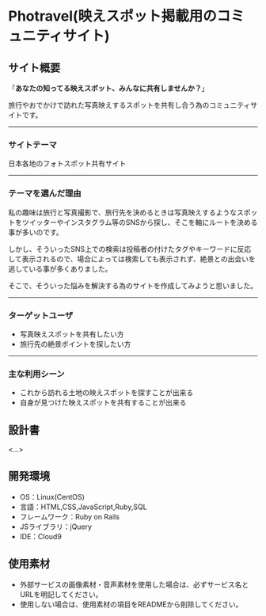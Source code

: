 # Photravel(映えスポット掲載用のコミュニティサイト)
## サイト概要
「**あなたの知ってる映えスポット、みんなに共有しませんか？**」 
   
旅行やおでかけで訪れた写真映えするスポットを共有し合う為のコミュニティサイトです。


---
### サイトテーマ
日本各地のフォトスポット共有サイト

---


### テーマを選んだ理由  
私の趣味は旅行と写真撮影で、旅行先を決めるときは写真映えするようなスポットをツイッターやインスタグラム等のSNSから探し、そこを軸にルートを決める事が多いのです。  

しかし、そういったSNS上での検索は投稿者の付けたタグやキーワードに反応して表示されるので、場合によっては検索しても表示されず、絶景との出会いを逃している事が多くありました。

そこで、そういった悩みを解決する為のサイトを作成してみようと思いました。    

---  

### ターゲットユーザ
- 写真映えスポットを共有したい方
- 旅行先の絶景ポイントを探したい方

---

### 主な利用シーン
- これから訪れる土地の映えスポットを探すことが出来る
- 自身が見つけた映えスポットを共有することが出来る

## 設計書
<...>

## 開発環境
- OS：Linux(CentOS)
- 言語：HTML,CSS,JavaScript,Ruby,SQL
- フレームワーク：Ruby on Rails
- JSライブラリ：jQuery
- IDE：Cloud9

## 使用素材
- 外部サービスの画像素材・音声素材を使用した場合は、必ずサービス名とURLを明記してください。
- 使用しない場合は、使用素材の項目をREADMEから削除してください。
